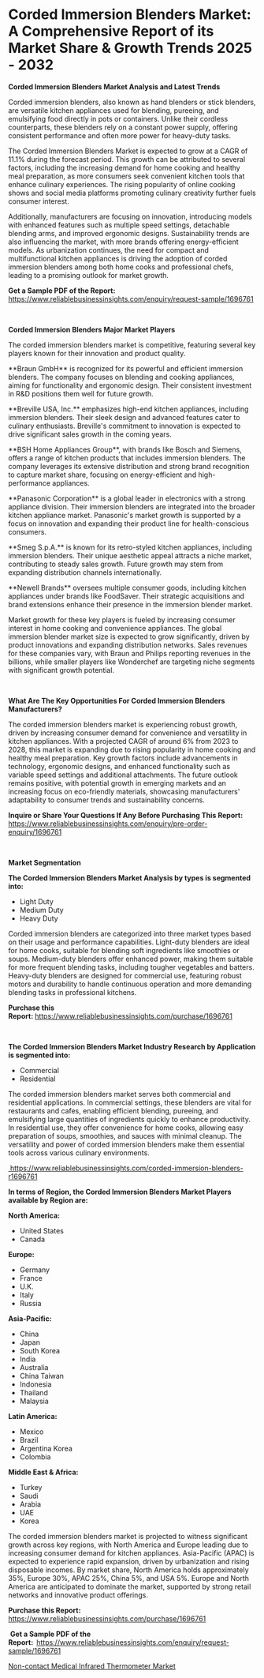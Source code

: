 <p><h1>Corded Immersion Blenders Market: A Comprehensive Report of its Market Share & Growth Trends 2025 - 2032</h1></p><p><strong>Corded Immersion Blenders Market Analysis and Latest Trends</strong></p>
<p><p>Corded immersion blenders, also known as hand blenders or stick blenders, are versatile kitchen appliances used for blending, pureeing, and emulsifying food directly in pots or containers. Unlike their cordless counterparts, these blenders rely on a constant power supply, offering consistent performance and often more power for heavy-duty tasks. </p><p>The Corded Immersion Blenders Market is expected to grow at a CAGR of 11.1% during the forecast period. This growth can be attributed to several factors, including the increasing demand for home cooking and healthy meal preparation, as more consumers seek convenient kitchen tools that enhance culinary experiences. The rising popularity of online cooking shows and social media platforms promoting culinary creativity further fuels consumer interest. </p><p>Additionally, manufacturers are focusing on innovation, introducing models with enhanced features such as multiple speed settings, detachable blending arms, and improved ergonomic designs. Sustainability trends are also influencing the market, with more brands offering energy-efficient models. As urbanization continues, the need for compact and multifunctional kitchen appliances is driving the adoption of corded immersion blenders among both home cooks and professional chefs, leading to a promising outlook for market growth.</p></p>
<p><strong>Get a Sample PDF of the Report:&nbsp;</strong> <a href="https://www.reliablebusinessinsights.com/enquiry/request-sample/1696761?utm_campaign=1121&utm_medium=2&utm_source=Github&utm_content=ia&utm_term=08012025&utm_id=corded-immersion-blenders">https://www.reliablebusinessinsights.com/enquiry/request-sample/1696761</a></p>
<p>&nbsp;</p>
<p><strong>Corded Immersion Blenders Major Market Players</strong></p>
<p><p>The corded immersion blenders market is competitive, featuring several key players known for their innovation and product quality. </p><p>**Braun GmbH** is recognized for its powerful and efficient immersion blenders. The company focuses on blending and cooking appliances, aiming for functionality and ergonomic design. Their consistent investment in R&D positions them well for future growth.</p><p>**Breville USA, Inc.** emphasizes high-end kitchen appliances, including immersion blenders. Their sleek design and advanced features cater to culinary enthusiasts. Breville's commitment to innovation is expected to drive significant sales growth in the coming years.</p><p>**BSH Home Appliances Group**, with brands like Bosch and Siemens, offers a range of kitchen products that includes immersion blenders. The company leverages its extensive distribution and strong brand recognition to capture market share, focusing on energy-efficient and high-performance appliances.</p><p>**Panasonic Corporation** is a global leader in electronics with a strong appliance division. Their immersion blenders are integrated into the broader kitchen appliance market. Panasonic's market growth is supported by a focus on innovation and expanding their product line for health-conscious consumers.</p><p>**Smeg S.p.A.** is known for its retro-styled kitchen appliances, including immersion blenders. Their unique aesthetic appeal attracts a niche market, contributing to steady sales growth. Future growth may stem from expanding distribution channels internationally.</p><p>**Newell Brands** oversees multiple consumer goods, including kitchen appliances under brands like FoodSaver. Their strategic acquisitions and brand extensions enhance their presence in the immersion blender market.</p><p>Market growth for these key players is fueled by increasing consumer interest in home cooking and convenience appliances. The global immersion blender market size is expected to grow significantly, driven by product innovations and expanding distribution networks. Sales revenues for these companies vary, with Braun and Philips reporting revenues in the billions, while smaller players like Wonderchef are targeting niche segments with significant growth potential.</p></p>
<p>&nbsp;</p>
<p><strong>What Are The Key Opportunities For Corded Immersion Blenders Manufacturers?</strong></p>
<p><p>The corded immersion blenders market is experiencing robust growth, driven by increasing consumer demand for convenience and versatility in kitchen appliances. With a projected CAGR of around 6% from 2023 to 2028, this market is expanding due to rising popularity in home cooking and healthy meal preparation. Key growth factors include advancements in technology, ergonomic designs, and enhanced functionality such as variable speed settings and additional attachments. The future outlook remains positive, with potential growth in emerging markets and an increasing focus on eco-friendly materials, showcasing manufacturers' adaptability to consumer trends and sustainability concerns.</p></p>
<p><strong>Inquire or Share Your Questions If Any Before Purchasing This Report:</strong> <a href="https://www.reliablebusinessinsights.com/enquiry/pre-order-enquiry/1696761?utm_campaign=1121&utm_medium=2&utm_source=Github&utm_content=ia&utm_term=08012025&utm_id=corded-immersion-blenders">https://www.reliablebusinessinsights.com/enquiry/pre-order-enquiry/1696761</a></p>
<p>&nbsp;</p>
<p><strong>Market Segmentation</strong></p>
<p><strong>The Corded Immersion Blenders Market Analysis by types is segmented into:</strong></p>
<p><ul><li>Light Duty</li><li>Medium Duty</li><li>Heavy Duty</li></ul></p>
<p><p>Corded immersion blenders are categorized into three market types based on their usage and performance capabilities. Light-duty blenders are ideal for home cooks, suitable for blending soft ingredients like smoothies or soups. Medium-duty blenders offer enhanced power, making them suitable for more frequent blending tasks, including tougher vegetables and batters. Heavy-duty blenders are designed for commercial use, featuring robust motors and durability to handle continuous operation and more demanding blending tasks in professional kitchens.</p></p>
<p><strong>Purchase this Report:&nbsp;</strong><a href="https://www.reliablebusinessinsights.com/purchase/1696761?utm_campaign=1121&utm_medium=2&utm_source=Github&utm_content=ia&utm_term=08012025&utm_id=corded-immersion-blenders">https://www.reliablebusinessinsights.com/purchase/1696761</a></p>
<p>&nbsp;</p>
<p><strong>The Corded Immersion Blenders Market Industry Research by Application is segmented into:</strong></p>
<p><ul><li>Commercial</li><li>Residential</li></ul></p>
<p><p>The corded immersion blenders market serves both commercial and residential applications. In commercial settings, these blenders are vital for restaurants and cafes, enabling efficient blending, pureeing, and emulsifying large quantities of ingredients quickly to enhance productivity. In residential use, they offer convenience for home cooks, allowing easy preparation of soups, smoothies, and sauces with minimal cleanup. The versatility and power of corded immersion blenders make them essential tools across various culinary environments.</p></p>
<p><a href="https://www.reliablebusinessinsights.com/corded-immersion-blenders-r1696761?utm_campaign=1121&utm_medium=2&utm_source=Github&utm_content=ia&utm_term=08012025&utm_id=corded-immersion-blenders">&nbsp;https://www.reliablebusinessinsights.com/corded-immersion-blenders-r1696761</a></p>
<p><strong>In terms of Region, the Corded Immersion Blenders Market Players available by Region are:</strong></p>
<p>
    <p> <strong> North America: </strong>
        <ul>
            <li>United States</li>
            <li>Canada</li>
        </ul>
        </p> 
    <p> <strong> Europe: </strong>
        <ul>
            <li>Germany</li>
            <li>France</li>
            <li>U.K.</li>
            <li>Italy</li>
            <li>Russia</li>
        </ul>
        </p> 
    <p> <strong> Asia-Pacific: </strong>
        <ul>
            <li>China</li>
            <li>Japan</li>
            <li>South Korea</li>
            <li>India</li>
            <li>Australia</li>
            <li>China Taiwan</li>
            <li>Indonesia</li>
            <li>Thailand</li>
            <li>Malaysia</li>
        </ul>
        </p> 
    <p> <strong> Latin America: </strong>
        <ul>
            <li>Mexico</li>
            <li>Brazil</li>
            <li>Argentina Korea</li>
            <li>Colombia</li>
        </ul>
        </p> 
    <p> <strong> Middle East & Africa: </strong>
        <ul>
            <li>Turkey</li>
            <li>Saudi</li>
            <li>Arabia</li>
            <li>UAE</li>
            <li>Korea</li>
        </ul>
    </p>
    </p>
<p><p>The corded immersion blenders market is projected to witness significant growth across key regions, with North America and Europe leading due to increasing consumer demand for kitchen appliances. Asia-Pacific (APAC) is expected to experience rapid expansion, driven by urbanization and rising disposable incomes. By market share, North America holds approximately 35%, Europe 30%, APAC 25%, China 5%, and USA 5%. Europe and North America are anticipated to dominate the market, supported by strong retail networks and innovative product offerings.</p></p>
<p><strong>Purchase this Report: </strong><a href="https://www.reliablebusinessinsights.com/purchase/1696761?utm_campaign=1121&utm_medium=2&utm_source=Github&utm_content=ia&utm_term=08012025&utm_id=corded-immersion-blenders">https://www.reliablebusinessinsights.com/purchase/1696761</a></p>
<p>&nbsp;<strong>Get a Sample PDF of the Report:&nbsp;&nbsp;</strong><a href="https://www.reliablebusinessinsights.com/enquiry/request-sample/1696761?utm_campaign=1121&utm_medium=2&utm_source=Github&utm_content=ia&utm_term=08012025&utm_id=corded-immersion-blenders">https://www.reliablebusinessinsights.com/enquiry/request-sample/1696761</a></p>
<p><strong></strong></p>
<p><p><a href="https://github.com/jaquelynhasenaue8/Market-Research-Report-List-1/blob/main/non-contact-medical-infrared-thermometer-market.md?utm_campaign=1121&utm_medium=2&utm_source=Github&utm_content=ia&utm_term=08012025&utm_id=corded-immersion-blenders">Non-contact Medical Infrared Thermometer Market</a></p></p>